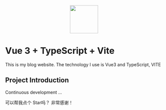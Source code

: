 <br />
<p align="center">
  <a href="https://github.com/ChetSerenade/ChetWebSite" target="blank">
    <img src="/presses/logo.png" height="90" />
  </a>
</p>

# Vue 3 + TypeScript + Vite

This is my blog website. The technology I use is Vue3 and TypeScript, VITE

## Project Introduction

Continuous development ...

可以帮我点个 Star吗？ 非常感谢！
